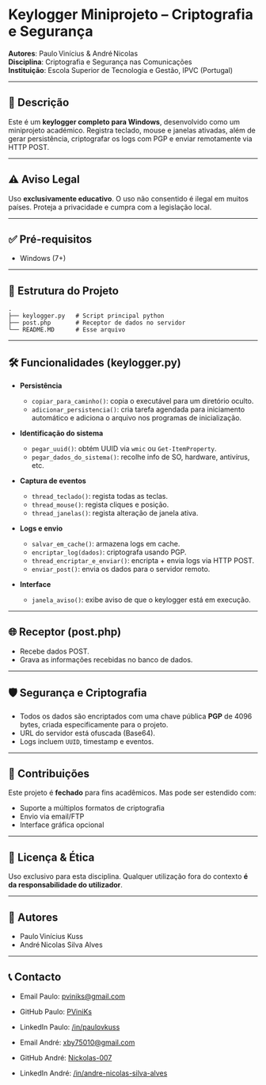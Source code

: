 # Keylogger Miniprojeto – Criptografia e Segurança

**Autores**: Paulo Vinícius & André Nicolas  
**Disciplina**: Criptografia e Segurança nas Comunicações  
**Instituição**: Escola Superior de Tecnologia e Gestão, IPVC (Portugal)

---

## 🔎 Descrição

Este é um **keylogger completo para Windows**, desenvolvido como um miniprojeto académico.
Registra teclado, mouse e janelas ativadas, além de gerar persistência, criptografar os logs com PGP e enviar remotamente via HTTP POST.

---

## ⚠️ Aviso Legal

Uso **exclusivamente educativo**.
O uso não consentido é ilegal em muitos países.
Proteja a privacidade e cumpra com a legislação local.

---

## ✅ Pré-requisitos

- Windows (7+)

---

## 📁 Estrutura do Projeto

```
.
├── keylogger.py   # Script principal python
├── post.php       # Receptor de dados no servidor
└── README.MD      # Esse arquivo
```

---

## 🛠 Funcionalidades (keylogger.py)

- **Persistência**
  - `copiar_para_caminho()`: copia o executável para um diretório oculto.
  - `adicionar_persistencia()`: cria tarefa agendada para iniciamento automático e adiciona o arquivo nos programas de inicialização.

- **Identificação do sistema**
  - `pegar_uuid()`: obtém UUID via `wmic` ou `Get-ItemProperty`.
  - `pegar_dados_do_sistema()`: recolhe info de SO, hardware, antivírus, etc.

- **Captura de eventos**
  - `thread_teclado()`: regista todas as teclas.
  - `thread_mouse()`: regista cliques e posição.
  - `thread_janelas()`: regista alteração de janela ativa.

- **Logs e envio**
  - `salvar_em_cache()`: armazena logs em cache.
  - `encriptar_log(dados)`: criptografa usando PGP.
  - `thread_encriptar_e_enviar()`: encripta + envia logs via HTTP POST.
  - `enviar_post()`: envia os dados para o servidor remoto.

- **Interface**
  - `janela_aviso()`: exibe aviso de que o keylogger está em execução.

---

## 🌐 Receptor (post.php)

- Recebe dados POST.
- Grava as informações recebidas no banco de dados.

---

## 🛡 Segurança e Criptografia

- Todos os dados são encriptados com uma chave pública **PGP** de 4096 bytes, criada especificamente para o projeto.
- URL do servidor está ofuscada (Base64).
- Logs incluem `UUID`, timestamp e eventos.

---

## 🤝 Contribuições

Este projeto é **fechado** para fins acadêmicos. Mas pode ser estendido com:

- Suporte a múltiplos formatos de criptografia
- Envio via email/FTP
- Interface gráfica opcional

---

## 📜 Licença & Ética

Uso exclusivo para esta disciplina.
Qualquer utilização fora do contexto **é da responsabilidade do utilizador**.

---

## 👤 Autores

- Paulo Vinícius Kuss 
- André Nicolas Silva Alves

---

## 📞 Contacto

- Email Paulo: [pviniks@gmail.com](pviniks@gmail.com)
- GitHub Paulo: [PViniKs](https://github.com/PViniKs)
- LinkedIn Paulo: [/in/paulovkuss](https://www.linkedin.com/in/paulovkuss/)

- Email André: [xby75010@gmail.com](xby75010@gmail.com)
- GitHub André: [Nickolas-007](https://github.com/Nickolas-007)
- LinkedIn André: [/in/andre-nicolas-silva-alves](https://www.linkedin.com/in/andre-nicolas-silva-alves-46872b215/)
